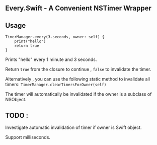 
## Every.Swift -  A Convenient NSTimer Wrapper

## Usage

```
TimerManager.every(3.seconds, owner: self) {
    print("hello")
    return true
}
```

Prints "hello" every 1 minute and 3 seconds. 

Return `true` from the closure to continue , `false` to invalidate the timer.

Alternatively , you can use the following static method to invalidate all timers:
`TimerManager.clearTimersForOwner(self)`

The timer will automatically be invalidated if the owner is a subclass of NSObject.

## TODO :

Investigate automatic invalidation of timer if owner is Swift object.

Support milliseconds.


